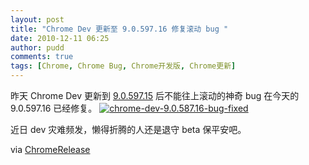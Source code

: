 ```yaml
---
layout: post
title: "Chrome Dev 更新至 9.0.597.16 修复滚动 bug "
date: 2010-12-11 06:25
author: pudd
comments: true
tags: [Chrome, Chrome Bug, Chrome开发版, Chrome更新]
---
```

昨天 Chrome Dev 更新到 [9.0.597.15](http://www.chromi.org/archives/9297) 后不能往上滚动的神奇 bug 在今天的 9.0.597.16 已经修复。
<a href="http://img.chromi.org/2010/12/chrome-dev-9.0.587.16-bug-fixed.png">![](http://img.chromi.org/2010/12/chrome-dev-9.0.587.16-bug-fixed.png "chrome-dev-9.0.587.16-bug-fixed")</a>

近日 dev 灾难频发，懒得折腾的人还是退守 beta 保平安吧。

 via [ChromeRelease](http://googlechromereleases.blogspot.com/2010/12/dev-channel-update_06.html)
